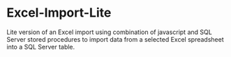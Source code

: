 # Excel-Import-Lite
Lite version of an Excel import using combination of javascript and SQL Server stored procedures to import data from a selected Excel spreadsheet into a SQL Server table.
